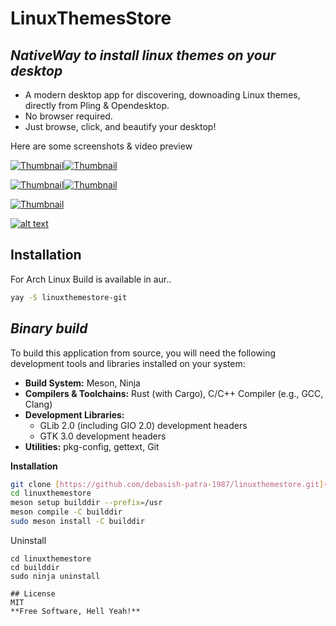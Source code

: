 # LinuxThemesStore
## _NativeWay to install linux themes on your desktop_

-  A modern desktop app for discovering, downoading Linux themes, directly from Pling & Opendesktop.
- No browser required.
- Just browse, click, and beautify your desktop!

Here are some screenshots & video preview

[![Thumbnail](https://i.ibb.co/v64sy4yh/1.png)](https://i.ibb.co/mV5vZ5Z0/1.png)[![Thumbnail](https://i.ibb.co/Xhqqdd8/2.png)](https://i.ibb.co/63kkppB/2.png)

[![Thumbnail](https://i.ibb.co/DfKX8bBj/3.png)](https://i.ibb.co/k2cn9yLP/3.png)[![Thumbnail](https://i.ibb.co/k25gTmCv/4.png)](https://i.ibb.co/s9bv4WYz/4.png)

[![Thumbnail](https://i.ibb.co/V0TK6Sgg/5.png)](https://i.ibb.co/nqjWpc77/5.png)

[![alt text](https://i.ibb.co/V0TK6Sgg/5.png)](https://github.com/debasish-patra-1987/linuxthemestore/raw/refs/heads/main/screenshots/screencastsample.mp4)

## Installation
For Arch Linux Build is available in aur..
```sh
yay -S linuxthemestore-git
```
## _Binary build_

To build this application from source, you will need the following development tools and libraries installed on your system:

* **Build System:** Meson, Ninja
* **Compilers & Toolchains:** Rust (with Cargo), C/C++ Compiler (e.g., GCC, Clang)
* **Development Libraries:**
    * GLib 2.0 (including GIO 2.0) development headers
    * GTK 3.0 development headers
* **Utilities:** pkg-config, gettext, Git

**Installation**

```sh
git clone [https://github.com/debasish-patra-1987/linuxthemestore.git](https://github.com/debasish-patra-1987/linuxthemestore.git)
cd linuxthemestore
meson setup builddir --prefix=/usr
meson compile -C builddir
sudo meson install -C builddir
```
Uninstall

```
cd linuxthemestore
cd builddir
sudo ninja uninstall

## License
MIT
**Free Software, Hell Yeah!**
